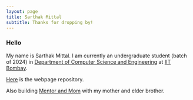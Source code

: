 ```yaml
---
layout: page
title: Sarthak Mittal
subtitle: Thanks for dropping by!
---
```


### Hello
My name is Sarthak Mittal. I am currently an undergraduate student (batch of 2024) in [Department of Computer Science and Engineering](https://www.cse.iitb.ac.in/) at [IIT Bombay](https://www.iitb.ac.in/).

[Here](https://github.com/sarthakmittal92/sarthakmittal92.github.io) is the webpage repository.

Also building [Mentor and Mom](https://www.mentorandmom.com/) with my mother and elder brother.